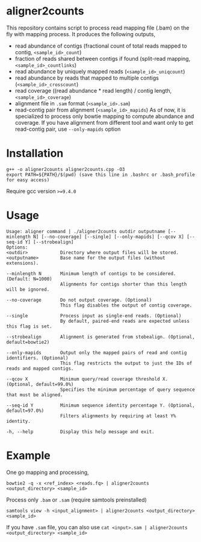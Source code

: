# aligner2counts
This repository contains script to process read mapping file (.bam) on the fly with mapping process. It produces the following outputs,
 - read abundance of contigs (fractional count of total reads mapped to contig, `<sample_id>_count`)
 - fraction of reads shared between contigs if found (split-read mapping, `<sample_id>_countlinks`)
 - read abundance by uniquely mapped reads (`<sample_id>_uniqcount`)
 - read abundance by reads that mapped to multiple contigs (`<sample_id>_crosscount`)
 - read coverage ((read abundance * read length) / contig length, `<sample_id>_coverage`)
 - alignment file in `.sam` format (`<sample_id>.sam`)
 - read-contig pair from alignment (`<sample_id>_mapids`)
As of now, it is specialized to process only bowtie mapping to compute abundance and coverage. If you have alignment from different tool and want only to get read-contig pair, use `--only-mapids` option

# Installation
	g++ -o aligner2counts aligner2counts.cpp -O3
	export PATH=${PATH}/$(pwd) (save this line in .bashrc or .bash_profile for easy access)
Require gcc version `>=9.4.0`


# Usage
	Usage: aligner command | ./aligner2counts outdir outputname [--minlength N] [--no-coverage] [--single] [--only-mapids] [--qcov X] [--seq-id Y] [--strobealign]
	Options:
	<outdir>            Directory where output files will be stored.
	<outputname>        Base name for the output files (without extensions).

	--minlength N       Minimum length of contigs to be considered. (Default: N=1000)
						Alignments for contigs shorter than this length will be ignored.

	--no-coverage       Do not output coverage. (Optional)
						This flag disables the output of contig coverage.

	--single            Process input as single-end reads. (Optional)
						By default, paired-end reads are expected unless this flag is set.

	--strobealign       Alignment is generated from stobealign. (Optional, default=bowtie2)

	--only-mapids       Output only the mapped pairs of read and contig identifiers. (Optional)
						This flag restricts the output to just the IDs of reads and mapped contigs.

	--qcov X            Minimum query/read coverage threshold X. (Optional, default=99.0%)
						Specifies the minimum percentage of query sequence that must be aligned.

	--seq-id Y          Minimum sequence identity percentage Y. (Optional, default=97.0%)
						Filters alignments by requiring at least Y% identity.

	-h, --help          Display this help message and exit.

# Example
One go mapping and processing,

 	bowtie2 -q -x <ref_index> <reads.fq> | aligner2counts <output_directory> <sample_id>

Process only `.bam` or `.sam` (require samtools preinstalled)

 	samtools view -h <input_alignment> | aligner2counts <output_directory> <sample_id>

If you have `.sam` file, you can also use `cat <input>.sam | aligner2counts <output_directory> <sample_id>`
